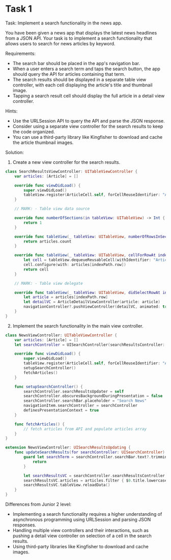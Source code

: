 # Task 1

Task: Implement a search functionality in the news app.

You have been given a news app that displays the latest news headlines from a
JSON API. Your task is to implement a search functionality that allows users to
search for news articles by keyword.

Requirements:

-   The search bar should be placed in the app's navigation bar.
-   When a user enters a search term and taps the search button, the app should
    query the API for articles containing that term.
-   The search results should be displayed in a separate table view controller,
    with each cell displaying the article's title and thumbnail image.
-   Tapping a search result cell should display the full article in a detail
    view controller.

Hints:

-   Use the URLSession API to query the API and parse the JSON response.
-   Consider using a separate view controller for the search results to keep the
    code organized.
-   You can use a third-party library like Kingfisher to download and cache the
    article thumbnail images.

Solution:

1. Create a new view controller for the search results.

```swift
class SearchResultsViewController: UITableViewController {
    var articles: [Article] = []

    override func viewDidLoad() {
        super.viewDidLoad()
        tableView.register(ArticleCell.self, forCellReuseIdentifier: "ArticleCell")
    }

    // MARK: - Table view data source

    override func numberOfSections(in tableView: UITableView) -> Int {
        return 1
    }

    override func tableView(_ tableView: UITableView, numberOfRowsInSection section: Int) -> Int {
        return articles.count
    }

    override func tableView(_ tableView: UITableView, cellForRowAt indexPath: IndexPath) -> UITableViewCell {
        let cell = tableView.dequeueReusableCell(withIdentifier: "ArticleCell", for: indexPath) as! ArticleCell
        cell.configure(with: articles[indexPath.row])
        return cell
    }

    // MARK: - Table view delegate

    override func tableView(_ tableView: UITableView, didSelectRowAt indexPath: IndexPath) {
        let article = articles[indexPath.row]
        let detailVC = ArticleDetailViewController(article: article)
        navigationController?.pushViewController(detailVC, animated: true)
    }
}
```

2. Implement the search functionality in the main view controller.

```swift
class NewsViewController: UITableViewController {
    var articles: [Article] = []
    let searchController = UISearchController(searchResultsController: SearchResultsViewController())

    override func viewDidLoad() {
        super.viewDidLoad()
        tableView.register(ArticleCell.self, forCellReuseIdentifier: "ArticleCell")
        setupSearchController()
        fetchArticles()
    }

    func setupSearchController() {
        searchController.searchResultsUpdater = self
        searchController.obscuresBackgroundDuringPresentation = false
        searchController.searchBar.placeholder = "Search News"
        navigationItem.searchController = searchController
        definesPresentationContext = true
    }

    func fetchArticles() {
        // fetch articles from API and populate articles array
    }
}

extension NewsViewController: UISearchResultsUpdating {
    func updateSearchResults(for searchController: UISearchController) {
        guard let searchTerm = searchController.searchBar.text?.trimmingCharacters(in: .whitespacesAndNewlines), !searchTerm.isEmpty else {
            return
        }

        let searchResultsVC = searchController.searchResultsController as! SearchResultsViewController
        searchResultsVC.articles = articles.filter { $0.title.lowercased().contains(searchTerm.lowercased()) }
        searchResultsVC.tableView.reloadData()
    }
}
```

Differences from Junior 2 level:

-   Implementing a search functionality requires a higher understanding of
    asynchronous programming using URLSession and parsing JSON responses.
-   Handling multiple view controllers and their interactions, such as pushing a
    detail view controller on selection of a cell in the search results.
-   Using third-party libraries like Kingfisher to download and cache images.
